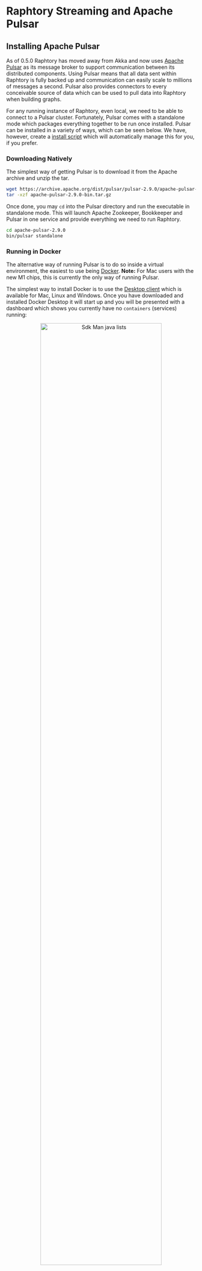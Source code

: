 # Raphtory Streaming and Apache Pulsar

## Installing Apache Pulsar
As of 0.5.0 Raphtory has moved away from Akka and now uses [Apache Pulsar](https://pulsar.apache.org) as its message broker to support communication between its distributed components. Using Pulsar means that all data sent within Raphtory is fully backed up and communication can easily scale to millions of messages a second. Pulsar also provides connectors to every conceivable source of data which can be used to pull data into Raphtory when building graphs.

For any running instance of Raphtory, even local, we need to be able to connect to a Pulsar cluster. Fortunately, Pulsar comes with a standalone mode which packages everything together to be run once installed.  Pulsar can be installed in a variety of ways, which can be seen below. We have, however, create a [install script](../Deployment/pulsarlocal.md) which will automatically manage this for you, if you prefer.

### Downloading Natively          
The simplest way of getting Pulsar is to download it from the Apache archive and unzip the tar. 

```bash
wget https://archive.apache.org/dist/pulsar/pulsar-2.9.0/apache-pulsar-2.9.0-bin.tar.gz 
tar -xzf apache-pulsar-2.9.0-bin.tar.gz
```

Once done, you may `cd` into the Pulsar directory and run the executable in standalone mode. This will launch Apache Zookeeper, Bookkeeper and Pulsar in one service and provide everything we need to run Raphtory.

```bash
cd apache-pulsar-2.9.0
bin/pulsar standalone
```

### Running in Docker
The alternative way of running Pulsar is to do so inside a virtual environment, the easiest to use being [Docker](https://www.docker.com). **Note:** For Mac users with the new M1 chips, this is currently the only way of running Pulsar. 

The simplest way to install Docker is to use the [Desktop client](https://www.docker.com/products/docker-desktop) which is available for Mac, Linux and Windows. Once you have downloaded and installed Docker Desktop it will start up and you will be presented with a dashboard which shows you currently have no `containers` (services) running:

<p align="center">
	<img src="../_static/install/dockerdesktop.png" width="80%" alt="Sdk Man java lists"/>
</p>

Lets now run a container for Pulsar:

```
docker run -it \ 
-p 6650:6650 \
-p 8080:8080 \
-p 2181:2181 \
-v $PWD/data:/pulsar/data \
apachepulsar/pulsar:2.9.0 \
bin/pulsar standalone
```

Here we run the docker container in an interactive mode `run -it` where we attach to the service and can see the output. We bind the ports for Zookeeper and Pulsar to our localhost, so that Raphtory can communicate with the service. We create a volume called `data` in the current working directory which will contain everything written into Pulsar `$PWD/data:/pulsar/data`. Finally we give the docker image (which contains all the code) `apachepulsar/pulsar:2.9.0` and tell it to run the same command as if we run it natively (`bin/pulsar standalone`).

### What it should look like
Pulsar standalone produces _A LOT_ of output, which can almost exclusively be ignored. It will take about a minute to start up and you will know when this is completed as it stops outputting and prints a block of JSON telling you its address. 

<p align="center">
	<img src="../_static/install/pulsarfinished.png" width="80%" alt="Sdk Man java lists"/>
</p>

If you run Pulsar in Docker, you will now be able to see your container in the dashboard, which is given a random name, for example, mine was called wonderful_fermat. 

<p align="center">
	<img src="../_static/install/dockerrunning.png" width="80%" alt="Sdk Man java lists"/>
</p>

**Note** If you have any issues with Pulsar (errors etc.) the quickest solution is often to delete the data folder and allow it to restart from scratch. This won't affect Raphtory as most data is recreated on new runs anyway. 


## Script options
- You can replace /usr/local/bin with the install path you would like.
- You can replace 2.9.0 with another pulsar version if you require another version.
- If you are missing dependencies, the script will report what is missing
- If you wish to know more about the script options run `./bin/pulsar-local`

<br>

## Running Pulsar locally using java process
|   |   |
|---|---|
|Checkout the Raphtory code base | `git clone URL && cd Raphtory`|
|Install binaries | `./bin/pulsar-local -d machine -a install -v 2.9.0 -p /usr/local/bin`|
|Install pulsar connectors | `./bin/pulsar-local -d machine -a install-connectors -v 2.9.0 -p /usr/local/bin`|
|Start pulsar | `./bin/pulsar-local -d machine -a start -v 2.9.0 -p /usr/local/bin`|
|Stop pulsar | `./bin/pulsar-local -d machine -a stop -v 2.9.0`|

<br>

## Running Pulsar locally using docker
|   |   |
|---|---|
|Checkout the Raphtory code base | `git clone URL && cd Raphtory`|
|Start pulsar docker container |`./bin/pulsar-local -d docker -a start -v 2.9.0`|
|Stop pulsar docker container |`./bin/pulsar-local -d docker -a stop -v 2.9.0`|
|Get pulsar docker container logs | `./bin/pulsar-local -d docker -a logs -v 2.9.0`|

<br>

## Running Pulsar locally using minikube (must have existing minikube cluster)
|   |   |
|---|---|
|Checkout the Raphtory code base | `git clone URL && cd Raphtory`|
|Get kube context of your existing cluster | `kubectl config get-contexts -o name`|
|To start pulsar on minikube | `./bin/pulsar-local -d minikube -a start -v 2.9.0 -m <minikube_context_name>`|
|To stop running pulsar deployment on minikube | `./bin/pulsar-local -d minikube -a start -v 2.9.0 -m <minikube_context_name>`|

<br>